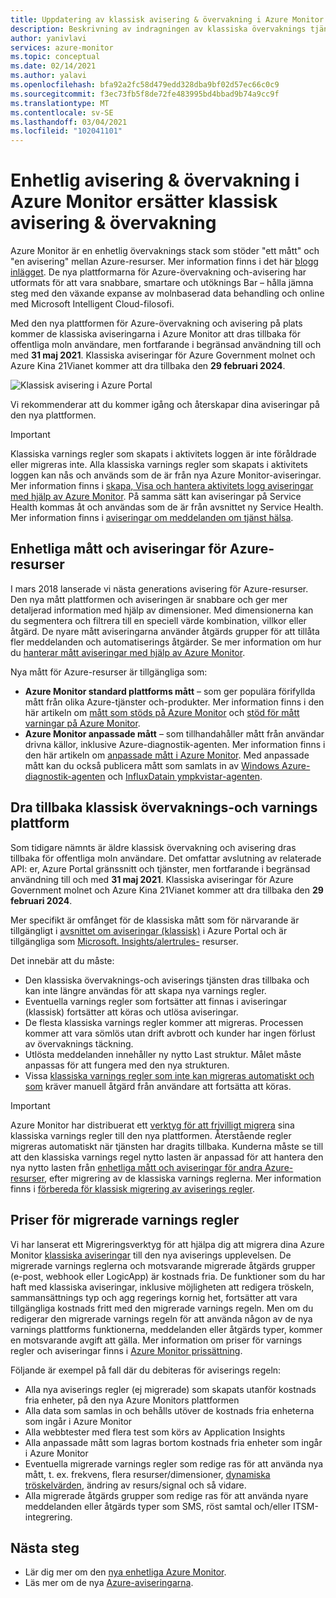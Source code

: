 ```yaml
---
title: Uppdatering av klassisk avisering & övervakning i Azure Monitor
description: Beskrivning av indragningen av klassiska övervaknings tjänster och funktioner, tidigare visas i Azure Portal under aviseringar (klassisk).
author: yanivlavi
services: azure-monitor
ms.topic: conceptual
ms.date: 02/14/2021
ms.author: yalavi
ms.openlocfilehash: bfa92a2fc58d479edd328dba9bf02d57ec66c0c9
ms.sourcegitcommit: f3ec73fb5f8de72fe483995bd4bbad9b74a9cc9f
ms.translationtype: MT
ms.contentlocale: sv-SE
ms.lasthandoff: 03/04/2021
ms.locfileid: "102041101"
---
```

# <a name="unified-alerting--monitoring-in-azure-monitor-replaces-classic-alerting--monitoring"></a>Enhetlig avisering & övervakning i Azure Monitor ersätter klassisk avisering & övervakning

Azure Monitor är en enhetlig övervaknings stack som stöder "ett mått" och "en avisering" mellan Azure-resurser. Mer information finns i det här [blogg inlägget](https://azure.microsoft.com/blog/new-full-stack-monitoring-capabilities-in-azure-monitor/). De nya plattformarna för Azure-övervakning och-avisering har utformats för att vara snabbare, smartare och utöknings Bar – hålla jämna steg med den växande expanse av molnbaserad data behandling och online med Microsoft Intelligent Cloud-filosofi.

Med den nya plattformen för Azure-övervakning och avisering på plats kommer de klassiska aviseringarna i Azure Monitor att dras tillbaka för offentliga moln användare, men fortfarande i begränsad användning till och med **31 maj 2021**. Klassiska aviseringar för Azure Government molnet och Azure Kina 21Vianet kommer att dra tillbaka den **29 februari 2024**.

 ![Klassisk avisering i Azure Portal](media/monitoring-classic-retirement/monitor-alert-screen2.png) 

Vi rekommenderar att du kommer igång och återskapar dina aviseringar på den nya plattformen.

> [!IMPORTANT]
> Klassiska varnings regler som skapats i aktivitets loggen är inte föråldrade eller migreras inte. Alla klassiska varnings regler som skapats i aktivitets loggen kan nås och används som de är från nya Azure Monitor-aviseringar. Mer information finns i [skapa, Visa och hantera aktivitets logg aviseringar med hjälp av Azure Monitor](./alerts-activity-log.md). På samma sätt kan aviseringar på Service Health kommas åt och användas som de är från avsnittet ny Service Health. Mer information finns i [aviseringar om meddelanden om tjänst hälsa](../../service-health/alerts-activity-log-service-notifications-portal.md).

## <a name="unified-metrics-and-alerts-for-azure-resources"></a>Enhetliga mått och aviseringar för Azure-resurser

I mars 2018 lanserade vi nästa generations avisering för Azure-resurser. Den nya mått plattformen och aviseringen är snabbare och ger mer detaljerad information med hjälp av dimensioner. Med dimensionerna kan du segmentera och filtrera till en speciell värde kombination, villkor eller åtgärd. De nyare mått aviseringarna använder åtgärds grupper för att tillåta fler meddelanden och automatiserings åtgärder. Se mer information om hur du [hanterar mått aviseringar med hjälp av Azure Monitor](./alerts-metric.md).

Nya mått för Azure-resurser är tillgängliga som:

- **Azure Monitor standard plattforms mått** – som ger populära förifyllda mått från olika Azure-tjänster och-produkter. Mer information finns i den här artikeln om [mått som stöds på Azure Monitor](./alerts-metric-near-real-time.md#metrics-and-dimensions-supported) och [stöd för mått varningar på Azure Monitor](./alerts-metric-overview.md#supported-resource-types-for-metric-alerts).
- **Azure Monitor anpassade mått** – som tillhandahåller mått från användar drivna källor, inklusive Azure-diagnostik-agenten. Mer information finns i den här artikeln om [anpassade mått i Azure Monitor](../essentials/metrics-custom-overview.md). Med anpassade mått kan du också publicera mått som samlats in av [Windows Azure-diagnostik-agenten](../essentials/collect-custom-metrics-guestos-resource-manager-vm.md) och [InfluxDatain ympkvistar-agenten](../essentials/collect-custom-metrics-linux-telegraf.md).

## <a name="retirement-of-classic-monitoring-and-alerting-platform"></a>Dra tillbaka klassisk övervaknings-och varnings plattform

Som tidigare nämnts är äldre klassisk övervakning och avisering dras tillbaka för offentliga moln användare. Det omfattar avslutning av relaterade API: er, Azure Portal gränssnitt och tjänster, men fortfarande i begränsad användning till och med **31 maj 2021**. Klassiska aviseringar för Azure Government molnet och Azure Kina 21Vianet kommer att dra tillbaka den **29 februari 2024**.

Mer specifikt är omfånget för de klassiska mått som för närvarande är tillgängligt i [avsnittet om aviseringar (klassisk)](./alerts-classic.overview.md) i Azure Portal och är tillgängliga som [Microsoft. Insights/alertrules-](/rest/api/monitor/alertrules) resurser.

Det innebär att du måste:

- Den klassiska övervaknings-och aviserings tjänsten dras tillbaka och kan inte längre användas för att skapa nya varnings regler.
- Eventuella varnings regler som fortsätter att finnas i aviseringar (klassisk) fortsätter att köras och utlösa aviseringar.
- De flesta klassiska varnings regler kommer att migreras. Processen kommer att vara sömlös utan drift avbrott och kunder har ingen förlust av övervaknings täckning.
- Utlösta meddelanden innehåller ny nytto Last struktur. Målet måste anpassas för att fungera med den nya strukturen.
- Vissa [klassiska varnings regler som inte kan migreras automatiskt och som](alerts-understand-migration.md#manually-migrating-classic-alerts-to-newer-alerts) kräver manuell åtgärd från användare att fortsätta att köras.

> [!IMPORTANT]
> Azure Monitor har distribuerat ett [verktyg för att frivilligt migrera](alerts-using-migration-tool.md) sina klassiska varnings regler till den nya plattformen. Återstående regler migreras automatiskt när tjänsten har dragits tillbaka. Kunderna måste se till att den klassiska varnings regel nytto lasten är anpassad för att hantera den nya nytto lasten från [enhetliga mått och aviseringar för andra Azure-resurser](#unified-metrics-and-alerts-for-azure-resources), efter migrering av de klassiska varnings reglerna. Mer information finns i [förbereda för klassisk migrering av aviserings regler](alerts-prepare-migration.md).

## <a name="pricing-for-migrated-alert-rules"></a>Priser för migrerade varnings regler

Vi har lanserat ett Migreringsverktyg för att hjälpa dig att migrera dina Azure Monitor [klassiska aviseringar](./alerts-classic.overview.md) till den nya aviserings upplevelsen. De migrerade varnings reglerna och motsvarande migrerade åtgärds grupper (e-post, webhook eller LogicApp) är kostnads fria. De funktioner som du har haft med klassiska aviseringar, inklusive möjligheten att redigera tröskeln, sammansättnings typ och agg regerings kornig het, fortsätter att vara tillgängliga kostnads fritt med den migrerade varnings regeln. Men om du redigerar den migrerade varnings regeln för att använda någon av de nya varnings plattforms funktionerna, meddelanden eller åtgärds typer, kommer en motsvarande avgift att gälla. Mer information om priser för varnings regler och aviseringar finns i [Azure Monitor prissättning](https://azure.microsoft.com/pricing/details/monitor/).

Följande är exempel på fall där du debiteras för aviserings regeln:

- Alla nya aviserings regler (ej migrerade) som skapats utanför kostnads fria enheter, på den nya Azure Monitors plattformen
- Alla data som samlas in och behålls utöver de kostnads fria enheterna som ingår i Azure Monitor
- Alla webbtester med flera test som körs av Application Insights
- Alla anpassade mått som lagras bortom kostnads fria enheter som ingår i Azure Monitor
- Eventuella migrerade varnings regler som redige ras för att använda nya mått, t. ex. frekvens, flera resurser/dimensioner, [dynamiska tröskelvärden](../alerts/alerts-dynamic-thresholds.md), ändring av resurs/signal och så vidare.
- Alla migrerade åtgärds grupper som redige ras för att använda nyare meddelanden eller åtgärds typer som SMS, röst samtal och/eller ITSM-integrering.

## <a name="next-steps"></a>Nästa steg

* Lär dig mer om den [nya enhetliga Azure Monitor](../overview.md).
* Läs mer om de nya [Azure-aviseringarna](./alerts-overview.md).